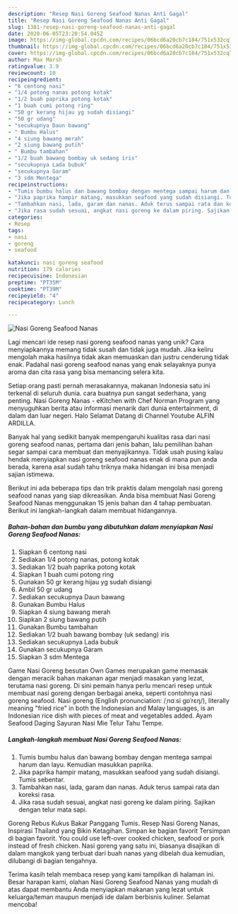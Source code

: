 ```yaml
---
description: "Resep Nasi Goreng Seafood Nanas Anti Gagal"
title: "Resep Nasi Goreng Seafood Nanas Anti Gagal"
slug: 1381-resep-nasi-goreng-seafood-nanas-anti-gagal
date: 2020-06-05T23:20:54.045Z
image: https://img-global.cpcdn.com/recipes/06bcd6a20cb7c184/751x532cq70/nasi-goreng-seafood-nanas-foto-resep-utama.jpg
thumbnail: https://img-global.cpcdn.com/recipes/06bcd6a20cb7c184/751x532cq70/nasi-goreng-seafood-nanas-foto-resep-utama.jpg
cover: https://img-global.cpcdn.com/recipes/06bcd6a20cb7c184/751x532cq70/nasi-goreng-seafood-nanas-foto-resep-utama.jpg
author: Max Marsh
ratingvalue: 3.9
reviewcount: 10
recipeingredient:
- "6 centong nasi"
- "1/4 potong nanas potong kotak"
- "1/2 buah paprika potong kotak"
- "1 buah cumi potong ring"
- "50 gr kerang hijau yg sudah disiangi"
- "50 gr udang"
- "secukupnya Daun bawang"
- " Bumbu Halus"
- "4 siung bawang merah"
- "2 siung bawang putih"
- " Bumbu tambahan"
- "1/2 buah bawang bombay uk sedang iris"
- "secukupnya Lada bubuk"
- "secukupnya Garam"
- "3 sdm Mentega"
recipeinstructions:
- "Tumis bumbu halus dan bawang bombay dengan mentega sampai harum dan layu. Kemudian masukkan paprika."
- "Jika paprika hampir matang, masukkan seafood yang sudah disiangi. Tumis sebentar."
- "Tambahkan nasi, lada, garam dan nanas. Aduk terus sampai rata dan koreksi rasa."
- "Jika rasa sudah sesuai, angkat nasi goreng ke dalam piring. Sajikan dengan telur mata sapi."
categories:
- Resep
tags:
- nasi
- goreng
- seafood

katakunci: nasi goreng seafood 
nutrition: 179 calories
recipecuisine: Indonesian
preptime: "PT35M"
cooktime: "PT39M"
recipeyield: "4"
recipecategory: Lunch

---
```



![Nasi Goreng Seafood Nanas](https://img-global.cpcdn.com/recipes/06bcd6a20cb7c184/751x532cq70/nasi-goreng-seafood-nanas-foto-resep-utama.jpg)

Lagi mencari ide resep nasi goreng seafood nanas yang unik? Cara menyiapkannya memang tidak susah dan tidak juga mudah. Jika keliru mengolah maka hasilnya tidak akan memuaskan dan justru cenderung tidak enak. Padahal nasi goreng seafood nanas yang enak selayaknya punya aroma dan cita rasa yang bisa memancing selera kita.

Setiap orang pasti pernah merasakannya, makanan Indonesia satu ini terkenal di seluruh dunia. cara buatnya pun sangat sederhana, yang penting. Nasi Goreng Nanas - eKitchen with Chef Norman Program yang menyuguhkan berita atau informasi menarik dari dunia entertainment, di dalam dan luar negeri. Halo Selamat Datang di Channel Youtube ALFIN ARDILLA.

Banyak hal yang sedikit banyak mempengaruhi kualitas rasa dari nasi goreng seafood nanas, pertama dari jenis bahan, lalu pemilihan bahan segar sampai cara membuat dan menyajikannya. Tidak usah pusing kalau hendak menyiapkan nasi goreng seafood nanas enak di mana pun anda berada, karena asal sudah tahu triknya maka hidangan ini bisa menjadi sajian istimewa.


Berikut ini ada beberapa tips dan trik praktis dalam mengolah nasi goreng seafood nanas yang siap dikreasikan. Anda bisa membuat Nasi Goreng Seafood Nanas menggunakan 15 jenis bahan dan 4 tahap pembuatan. Berikut ini langkah-langkah dalam membuat hidangannya.

<!--inarticleads1-->

##### Bahan-bahan dan bumbu yang dibutuhkan dalam menyiapkan Nasi Goreng Seafood Nanas:

1. Siapkan 6 centong nasi
1. Sediakan 1/4 potong nanas, potong kotak
1. Sediakan 1/2 buah paprika potong kotak
1. Siapkan 1 buah cumi potong ring
1. Gunakan 50 gr kerang hijau yg sudah disiangi
1. Ambil 50 gr udang
1. Sediakan secukupnya Daun bawang
1. Gunakan  Bumbu Halus
1. Siapkan 4 siung bawang merah
1. Siapkan 2 siung bawang putih
1. Gunakan  Bumbu tambahan
1. Sediakan 1/2 buah bawang bombay (uk sedang) iris
1. Sediakan secukupnya Lada bubuk
1. Gunakan secukupnya Garam
1. Siapkan 3 sdm Mentega


Game Nasi Goreng besutan Own Games merupakan game memasak dengan meracik bahan makanan agar menjadi masakan yang lezat, terutama nasi goreng. Di sini pemain hanya perlu mencari resep untuk membuat nasi goreng dengan berbagai aneka, seperti contohnya nasi goreng seafood. Nasi goreng (English pronunciation: /ˌnɑːsi ɡɒˈrɛŋ/), literally meaning &#34;fried rice&#34; in both the Indonesian and Malay languages, is an Indonesian rice dish with pieces of meat and vegetables added. Ayam Seafood Daging Sayuran Nasi Mie Telur Tahu Tempe. 

<!--inarticleads2-->

##### Langkah-langkah membuat Nasi Goreng Seafood Nanas:

1. Tumis bumbu halus dan bawang bombay dengan mentega sampai harum dan layu. Kemudian masukkan paprika.
1. Jika paprika hampir matang, masukkan seafood yang sudah disiangi. Tumis sebentar.
1. Tambahkan nasi, lada, garam dan nanas. Aduk terus sampai rata dan koreksi rasa.
1. Jika rasa sudah sesuai, angkat nasi goreng ke dalam piring. Sajikan dengan telur mata sapi.


Goreng Rebus Kukus Bakar Panggang Tumis. Resep Nasi Goreng Nanas, Inspirasi Thailand yang Bikin Ketagihan. Simpan ke bagian favorit Tersimpan di bagian favorit. You could use left-over cooked chicken, seafood or pork instead of fresh chicken. Nasi goreng yang satu ini, biasanya disajikan di dalam mangkok yang terbuat dari buah nanas yang dibelah dua kemudian, dilubangi di bagian tengahnya. 

Terima kasih telah membaca resep yang kami tampilkan di halaman ini. Besar harapan kami, olahan Nasi Goreng Seafood Nanas yang mudah di atas dapat membantu Anda menyiapkan makanan yang lezat untuk keluarga/teman maupun menjadi ide dalam berbisnis kuliner. Selamat mencoba!
